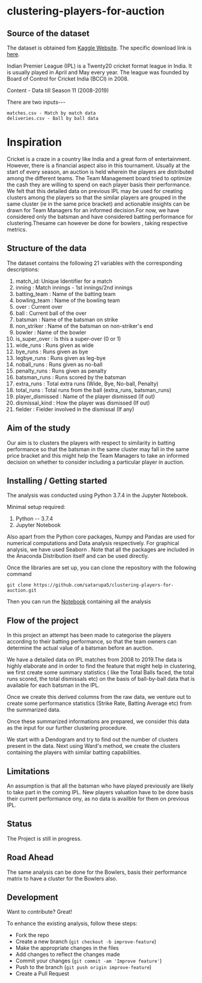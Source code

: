 # clustering-players-for-auction

## Source of the dataset
The dataset is obtained fom [Kaggle Website](https://www.kaggle.com/#). The specific download link is [here](https://www.kaggle.com/nowke9/ipldata#).

Indian Premier League (IPL) is a Twenty20 cricket format league in India. It is usually played in April and May every year. The league was founded by Board of Control for Cricket India (BCCI) in 2008.

Content - Data till Season 11 (2008-2019)

There are two inputs---

    matches.csv - Match by match data
    deliveries.csv - Ball by ball data


# Inspiration

Cricket is a craze in a country like India and a great form of entertainment. However, there is a financial aspect also in this tournament. Usually at the start of every season, an auction is held wherein the players are distributed among the different teams. The Team Management board tried to optimize the cash they are willing to spend on each player basis their performance. We felt that this detailed data on previous IPL may be used for creating clusters among the players so that the similar players are grouped in the same cluster (ie in the same price bracket) and actionable insights can be drawn for Team Managers for an informed decision.For now, we have considered only the batsman and have considered batting performance for clustering.Thesame can however be done for bowlers , taking respective metrics.

## Structure of the data

The dataset contains the following 21 variables with the corresponding descriptions:

1. match_id: Unique Identifier for a match
2. inning : Match innings - 1st innings/2nd innings
3. batting_team : Name of the batting team
4. bowling_team : Name of the bowling team
5. over : Current over
6. ball : Current ball of the over
7. batsman : Name of the batsman on strike
8. non_striker : Name of the batsman on non-striker's end
9. bowler : Name of the bowler
10. is_super_over : Is this a super-over (0 or 1)
11. wide_runs : Runs given as wide
12. bye_runs : Runs given as bye
13. legbye_runs : Runs given as leg-bye
14. noball_runs : Runs given as no-ball
15. penalty_runs : Runs given as penalty
16. batsman_runs : Runs scored by the batsman
17. extra_runs : Total extra runs (Wide, Bye, No-ball, Penalty)
18. total_runs : Total runs from the ball (extra_runs, batsman_runs)
19. player_dismissed : Name of the player dismissed (If out)
20. dismissal_kind : How the player was dismissed (If out)
21. fielder : Fielder involved in the dismissal (If any)





## Aim of the study

Our aim is to  clusters  the  players with respect to similarity in batting performance so that the batsman in the same cluster may fall in the same price bracket and this might help the Team Managers to take an informed decision
on whether to consider including a particular player in auction.


## Installing / Getting started

The analysis was conducted using Python 3.7.4 in the Jupyter Notebook.

Minimal setup required:

1. Python -- 3.7.4
2. Jupyter Notebook

Also apart from the Python core packages, Numpy  and Pandas are used for numerical computations and Data analysis respectively. For graphical analysis, we have used Seaborn . Note that all the packages are included in the Anaconda Distribution itself and can be used directly.

Once the libraries are set up, you can clone the repository with the following command

```shell
git clone https://github.com/satarupa5/clustering-players-for-auction.git
```
Then you can run the [Notebook](/code_for_clustering.ipynb)  containing all the  analysis

## Flow of the project
In this project an attempt has been made to categorise the players according to their batting performance, so that the team owners can determine the actual value of a batsman before an auction.

We have a detailed data on IPL matches from 2008 to 2019.The data is highly elaborate and in order to find the feature that might help in clustering, we first create some summary statistics ( like the Total Balls faced, the total runs scored, the total dismissals etc) on the basis of ball-by-ball data that is available for each batsman in the IPL.

Once we create this derived columns from the raw data, we venture out to create some performance statistics (Strike Rate, Batting Average etc) from the summarized data.

Once these summarized informations are prepared, we consider this data as the input for our further clustering procedure.

We start with a Dendogram and try to find out the number of clusters present in the data. Next using Ward's method, we create the clusters containing the players with similar batting capabilities.

## Limitations
An assumption is that all the batsman who have played previously are likely to take part in the coming IPL.
New players valuation have to be done basis their current performance ony, as no data is availble for them on previous IPL.

## Status
The Project is still in progress.

## Road Ahead
The same analysis can be done for the Bowlers, basis their performance matrix to have a cluster for the Bowlers also.

## Development

 Want to contribute? Great!

 To enhance the existing analysis, follow these steps:

 - Fork the repo
 - Create a new branch (`git checkout -b improve-feature`)
 - Make the appropriate changes in the files
 - Add changes to reflect the changes made
 - Commit your changes (`git commit -am 'Improve feature'`)
 - Push to the branch (`git push origin improve-feature`)
 - Create a Pull Request
